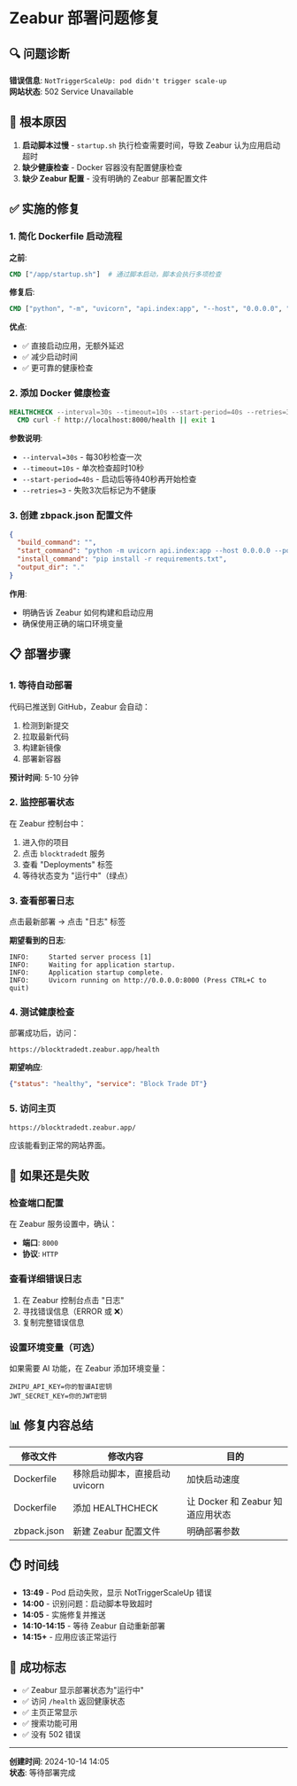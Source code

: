 # Zeabur 部署问题修复

## 🔍 问题诊断

**错误信息**: `NotTriggerScaleUp: pod didn't trigger scale-up`  
**网站状态**: 502 Service Unavailable

## 🎯 根本原因

1. **启动脚本过慢** - `startup.sh` 执行检查需要时间，导致 Zeabur 认为应用启动超时
2. **缺少健康检查** - Docker 容器没有配置健康检查
3. **缺少 Zeabur 配置** - 没有明确的 Zeabur 部署配置文件

## ✅ 实施的修复

### 1. 简化 Dockerfile 启动流程

**之前**:
```dockerfile
CMD ["/app/startup.sh"]  # 通过脚本启动，脚本会执行多项检查
```

**修复后**:
```dockerfile
CMD ["python", "-m", "uvicorn", "api.index:app", "--host", "0.0.0.0", "--port", "8000"]
```

**优点**:
- ✅ 直接启动应用，无额外延迟
- ✅ 减少启动时间
- ✅ 更可靠的健康检查

### 2. 添加 Docker 健康检查

```dockerfile
HEALTHCHECK --interval=30s --timeout=10s --start-period=40s --retries=3 \
  CMD curl -f http://localhost:8000/health || exit 1
```

**参数说明**:
- `--interval=30s` - 每30秒检查一次
- `--timeout=10s` - 单次检查超时10秒
- `--start-period=40s` - 启动后等待40秒再开始检查
- `--retries=3` - 失败3次后标记为不健康

### 3. 创建 zbpack.json 配置文件

```json
{
  "build_command": "",
  "start_command": "python -m uvicorn api.index:app --host 0.0.0.0 --port ${PORT:-8000}",
  "install_command": "pip install -r requirements.txt",
  "output_dir": "."
}
```

**作用**:
- 明确告诉 Zeabur 如何构建和启动应用
- 确保使用正确的端口环境变量

## 📋 部署步骤

### 1. 等待自动部署

代码已推送到 GitHub，Zeabur 会自动：
1. 检测到新提交
2. 拉取最新代码
3. 构建新镜像
4. 部署新容器

**预计时间**: 5-10 分钟

### 2. 监控部署状态

在 Zeabur 控制台中：
1. 进入你的项目
2. 点击 `blocktradedt` 服务
3. 查看 "Deployments" 标签
4. 等待状态变为 "运行中"（绿点）

### 3. 查看部署日志

点击最新部署 → 点击 "日志" 标签

**期望看到的日志**:
```
INFO:     Started server process [1]
INFO:     Waiting for application startup.
INFO:     Application startup complete.
INFO:     Uvicorn running on http://0.0.0.0:8000 (Press CTRL+C to quit)
```

### 4. 测试健康检查

部署成功后，访问：
```
https://blocktradedt.zeabur.app/health
```

**期望响应**:
```json
{"status": "healthy", "service": "Block Trade DT"}
```

### 5. 访问主页

```
https://blocktradedt.zeabur.app/
```

应该能看到正常的网站界面。

## 🔧 如果还是失败

### 检查端口配置

在 Zeabur 服务设置中，确认：
- **端口**: `8000`
- **协议**: `HTTP`

### 查看详细错误日志

1. 在 Zeabur 控制台点击 "日志"
2. 寻找错误信息（ERROR 或 ❌）
3. 复制完整错误信息

### 设置环境变量（可选）

如果需要 AI 功能，在 Zeabur 添加环境变量：

```
ZHIPU_API_KEY=你的智谱AI密钥
JWT_SECRET_KEY=你的JWT密钥
```

## 📊 修复内容总结

| 修改文件 | 修改内容 | 目的 |
|---------|---------|------|
| Dockerfile | 移除启动脚本，直接启动 uvicorn | 加快启动速度 |
| Dockerfile | 添加 HEALTHCHECK | 让 Docker 和 Zeabur 知道应用状态 |
| zbpack.json | 新建 Zeabur 配置文件 | 明确部署参数 |

## ⏱️ 时间线

- **13:49** - Pod 启动失败，显示 NotTriggerScaleUp 错误
- **14:00** - 识别问题：启动脚本导致超时
- **14:05** - 实施修复并推送
- **14:10-14:15** - 等待 Zeabur 自动重新部署
- **14:15+** - 应用应该正常运行

## 🎯 成功标志

- ✅ Zeabur 显示部署状态为"运行中"
- ✅ 访问 `/health` 返回健康状态
- ✅ 主页正常显示
- ✅ 搜索功能可用
- ✅ 没有 502 错误

---

**创建时间**: 2024-10-14 14:05  
**状态**: 等待部署完成










